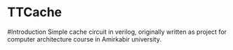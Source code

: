 TTCache
=======
#Introduction
Simple cache circuit in verilog, originally written as project for computer architecture course in Amirkabir university.
